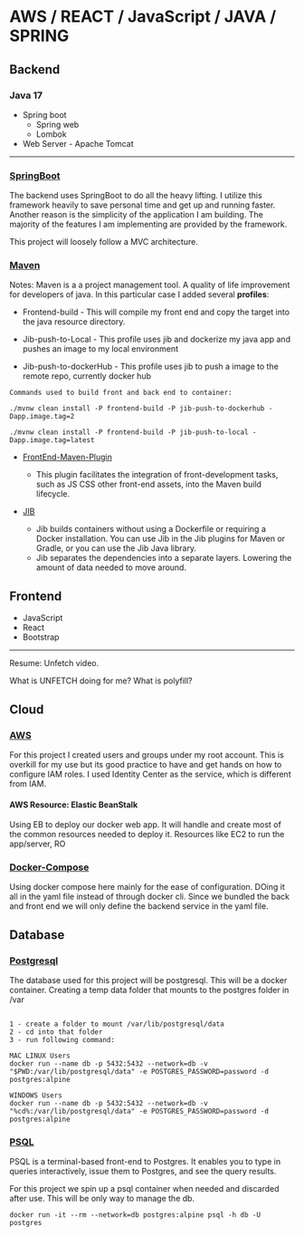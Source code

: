 # AWS / REACT / JavaScript / JAVA / SPRING

## **Backend**

### Java 17

- Spring boot
  - Spring web
  - Lombok
- Web Server - Apache Tomcat

---

### [SpringBoot](https://spring.io/projects/spring-boot)

The backend uses SpringBoot to do all the heavy lifting. I utilize this framework heavily to save personal time and get up and running faster. Another reason is the simplicity of the application I am building. The majority of the features I am implementing are provided by the framework.  

This project will loosely follow a MVC architecture.

### [Maven](https://maven.apache.org/)

Notes: Maven is a a project management tool. A quality of life improvement for developers of java. In this particular case I added several **profiles**:

- Frontend-build - This will compile my front end and copy the target into the java resource directory.
  
- Jib-push-to-Local -  This profile uses jib and dockerize my java app and pushes an image to my local environment

- Jib-push-to-dockerHub - This profile uses jib to push a image to the remote repo, currently docker hub

```shell
Commands used to build front and back end to container: 

./mvnw clean install -P frontend-build -P jib-push-to-dockerhub -Dapp.image.tag=2

./mvnw clean install -P frontend-build -P jib-push-to-local -Dapp.image.tag=latest

```
  
- [FrontEnd-Maven-Plugin](https://github.com/eirslett/frontend-maven-plugin)
  - This plugin facilitates the integration of front-development tasks, such as JS
      CSS other front-end assets, into the Maven build lifecycle.

- [JIB](https://cloud.google.com/java/getting-started/jib)
  - Jib builds containers without using a Dockerfile or requiring a Docker installation. You can use Jib in the Jib plugins for Maven or Gradle, or you can use the Jib Java library.
  - Jib separates the dependencies into a separate layers. Lowering the amount of data needed to move around.
  
## **Frontend**

- JavaScript
- React
- Bootstrap

---
Resume: Unfetch video.

What is UNFETCH doing for me? What is polyfill?

## Cloud

### [AWS](https://aws.amazon.com/)

For this project I created users and groups under my root account. This is overkill for my use but its good practice to have and get hands on how to configure IAM roles. I used Identity Center as the service, which is different from IAM.

#### AWS Resource: Elastic BeanStalk

Using EB to deploy our docker web app. It will handle and create most of the common resources needed to deploy it. Resources like EC2 to run the app/server, RO

### [Docker-Compose](https://docs.docker.com/compose/)

Using docker compose here mainly for the ease of  configuration. DOing it all in the yaml file instead of through docker cli.
Since we bundled the back and front end we will only define the backend service in the yaml file.

## **Database**

### [Postgresql](https://www.postgresql.org/)

The database used for this project will be postgresql. This will be a docker container. Creating a temp data folder that mounts to the postgres folder in /var

```shell

1 - create a folder to mount /var/lib/postgresql/data
2 - cd into that folder
3 - run following command:

MAC LINUX Users
docker run --name db -p 5432:5432 --network=db -v "$PWD:/var/lib/postgresql/data" -e POSTGRES_PASSWORD=password -d postgres:alpine

WINDOWS Users
docker run --name db -p 5432:5432 --network=db -v "%cd%:/var/lib/postgresql/data" -e POSTGRES_PASSWORD=password -d postgres:alpine
```

### [PSQL](https://www.postgresql.org/docs/7.0/app-psql.htm)

PSQL is a terminal-based front-end to Postgres. It enables you to type in queries interactively, issue them to Postgres, and see the query results.

For this project we spin up a psql container when needed and discarded after use. This will be only way to manage the db.

```shell
docker run -it --rm --network=db postgres:alpine psql -h db -U postgres
```

